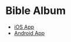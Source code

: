 # Bible Album

- [iOS App](https://apps.apple.com/us/app/bible-album/id6443950848)
- [Android App](https://play.google.com/store/apps/details?id=com.etrainlearning.biblememorybook&pli=1)
